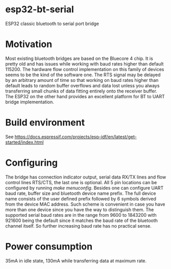 # esp32-bt-serial
ESP32 classic bluetooth to serial port bridge


# Motivation

Most existing bluetooth bridges are based on the Bluecore 4 chip. It is pretty old and has issues while working with baud rates higher than default 115200. The hardware flow control implementation on this family of devices seems to be the kind of the software one. The RTS signal may be delayed by an arbitrary amount of time so that working on baud rates higher than default leads to random buffer overflows and data lost unless you always transferring small chunks of data fitting entirely onto the receiver buffer.
The ESP32 on the other hand provides an excellent platform for BT to UART bridge implementation. 

# Build environment

See https://docs.espressif.com/projects/esp-idf/en/latest/get-started/index.html

# Configuring

The bridge has connection indicator output, serial data RX/TX lines and flow control lines RTS/CTS, the last one is optional. All 5 pin locations can be configured by running *make menuconfig*. Besides one can configure UART baud rate, buffer size and bluetooth device name prefix. The full device name consists of the user defined prefix followed by 6 symbols derived from the device MAC address. Such scheme is convenient in case you have more than one device since you have the way to distinguish them. The supported serial baud rates are in the range from 9600 to 1843200 with 921600 being the default since it matches the baud rate of the bluetooth channel itself. So further increasing baud rate has no practical sense.

# Power consumption

35mA in idle state, 130mA while transferring data at maximum rate.





